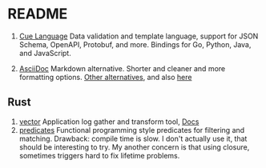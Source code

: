 # README

1. [Cue Language](https://cuelang.org/) Data validation and template language, support for JSON Schema, OpenAPI, Protobuf, and more.
   Bindings for Go, Python, Java, and JavaScript.

1. [AsciiDoc](https://asciidoc-py.github.io/) Markdown alternative. Shorter and cleaner and more formatting options.
   [Other alternatives](https://github.com/mundimark/awesome-markdown-alternatives), and also [here](https://en.wikipedia.org/wiki/Comparison_of_documentation_generators)

## Rust

1. [vector](https://github.com/vectordotdev/vector) Application log gather and transform tool, [Docs](https://vector.dev/docs/)
1. [predicates](https://docs.rs/predicates/2.1.1/predicates/) Functional programming style predicates for filtering and matching.
   Drawback: compile time is slow. I don't actually use it, that should be interesting to try.
   My another concern is that using closure, sometimes triggers hard to fix lifetime problems.